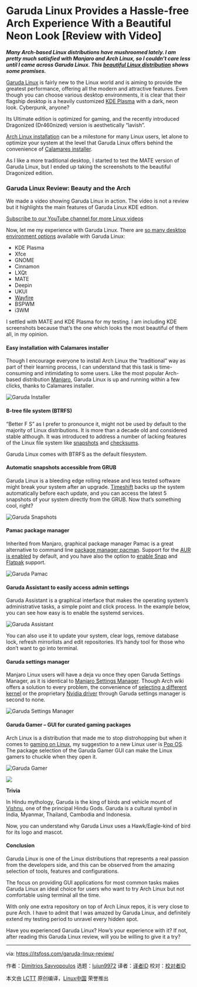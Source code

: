 [#]: collector: (lujun9972)
[#]: translator: ( )
[#]: reviewer: ( )
[#]: publisher: ( )
[#]: url: ( )
[#]: subject: (Garuda Linux Provides a Hassle-free Arch Experience With a Beautiful Neon Look [Review with Video])
[#]: via: (https://itsfoss.com/garuda-linux-review/)
[#]: author: (Dimitrios Savvopoulos https://itsfoss.com/author/dimitrios/)

Garuda Linux Provides a Hassle-free Arch Experience With a Beautiful Neon Look [Review with Video]
======

_**Many Arch-based Linux distributions have mushroomed lately. I am pretty much satisfied with Manjaro and Arch Linux, so I couldn’t care less until I came across Garuda Linux. This [beautiful Linux distribution][1] shows some promises.**_

[Garuda Linux][2] is fairly new to the Linux world and is aiming to provide the greatest performance, offering all the modern and attractive features. Even though you can choose various desktop environments, it is clear that their flagship desktop is a heavily customized [KDE Plasma][3] with a dark, neon look. Cyberpunk, anyone?

Its Ultimate edition is optimized for gaming, and the recently introduced Dragonized (Dr460nized) version is aesthetically “lavish”.

[Arch Linux installation][4] can be a milestone for many Linux users, let alone to optimize your system at the level that Garuda Linux offers behind the convenience of [Calamares installer][5].

As I like a more traditional desktop, I started to test the MATE version of Garuda Linux, but I ended up taking the screenshots to the beautiful Dragonized edition.

### Garuda Linux Review: Beauty and the Arch

We made a video showing Garuda Linux in action. The video is not a review but it highlights the main features of Garuda Linux KDE edition.

[Subscribe to our YouTube channel for more Linux videos][6]

Now, let me my experience with Garuda Linux. There are [so many desktop environment options][7] available with Garuda Linux:

  * KDE Plasma
  * Xfce
  * GNOME
  * Cinnamon
  * LXQt
  * MATE
  * Deepin
  * UKUI
  * [Wayfire][8]
  * BSPWM
  * i3WM



I settled with MATE and KDE Plasma for my testing. I am including KDE screenshots because that’s the one which looks the most beautiful of them all, in my opinion.

#### Easy installation with Calamares installer

Though I encourage everyone to install Arch Linux the “traditional” way as part of their learning process, I can understand that this task is time-consuming and intimidating to some users. Like the most popular Arch-based distribution [Manjaro][9], Garuda Linux is up and running within a few clicks, thanks to Calamares installer.

![Garuda Installer][10]

#### B-tree file system (BTRFS)

“Better F S” as I prefer to pronounce it, might not be used by default to the majority of Linux distributions. It is more than a decade old and considered stable although. It was introduced to address a number of lacking features of the Linux file system like [snapshots][11] and [checksums][12].

Garuda Linux comes with BTRFS as the default filesystem.

#### Automatic snapshots accessible from GRUB

Garuda Linux is a bleeding edge rolling release and less tested software might break your system after an upgrade. [Timeshift][13] backs up the system automatically before each update, and you can access the latest 5 snapshots of your system directly from the GRUB. Now that’s something cool, right?

![Garuda Snapshots][14]

#### Pamac package manager

Inherited from Manjaro, graphical package manager Pamac is a great alternative to command line [package manager pacman][15]. Support for the [AUR is enabled][16] by default, and you have also the option to [enable Snap][17] and [Flatpak][18] support.

![Garuda Pamac][19]

#### Garuda Assistant to easily access admin settings

Garuda Assistant is a graphical interface that makes the operating system’s administrative tasks, a simple point and click process. In the example below, you can see how easy is to enable the systemd services.

![Garuda Assistant][20]

You can also use it to update your system, clear logs, remove database lock, refresh mirrorlists and edit repositories. It’s handy tool for those who don’t want to go into terminal.

#### Garuda settings manager

Manjaro Linux users will have a deja vu once they open Garuda Settings Manager, as it is identical to [Manjaro Settings Manager][21]. Though Arch wiki offers a solution to every problem, the convenience of [selecting a different kernel][22] or the proprietary [Nvidia driver][23] through Garuda settings manager is second to none.

![Garuda Settings Manager][24]

#### Garuda Gamer – GUI for curated gaming packages

Arch Linux is a distribution that made me to stop distrohopping but when it comes to [gaming on Linux][25], my suggestion to a new Linux user is [Pop OS][26]. The package selection of the Garuda Gamer GUI can make the Linux gamers to chuckle when they open it.

![Garuda Gamer][27]

![][28]

**Trivia**

In Hindu mythology, Garuda is the king of birds and vehicle mount of [Vishnu][29], one of the principal Hindu Gods. Garuda is a cultural symbol in India, Myanmar, Thailand, Cambodia and Indonesia.

Now, you can understand why Garuda Linux uses a Hawk/Eagle-kind of bird for its logo and mascot.

#### Conclusion

Garuda Linux is one of the Linux distributions that represents a real passion from the developers side, and this can be observed from the amazing selection of tools, features and configurations.

The focus on providing GUI applications for most common tasks makes Garuda Linux an ideal choice for users who want to try Arch Linux but not comfortable using terminal all the time.

With only one extra repository on top of Arch Linux repos, it is very close to pure Arch. I have to admit that I was amazed by Garuda Linux, and definitely extend my testing period to unravel every hidden spot.

Have you experienced Garuda Linux? How’s your experience with it? If not, after reading this Garuda Linux review, will you be willing to give it a try?

--------------------------------------------------------------------------------

via: https://itsfoss.com/garuda-linux-review/

作者：[Dimitrios Savvopoulos][a]
选题：[lujun9972][b]
译者：[译者ID](https://github.com/译者ID)
校对：[校对者ID](https://github.com/校对者ID)

本文由 [LCTT](https://github.com/LCTT/TranslateProject) 原创编译，[Linux中国](https://linux.cn/) 荣誉推出

[a]: https://itsfoss.com/author/dimitrios/
[b]: https://github.com/lujun9972
[1]: https://itsfoss.com/beautiful-linux-distributions/
[2]: https://garudalinux.org/
[3]: https://kde.org/plasma-desktop/
[4]: https://itsfoss.com/install-arch-linux/
[5]: https://calamares.io/
[6]: https://www.youtube.com/c/itsfoss?sub_confirmation=1
[7]: https://itsfoss.com/best-linux-desktop-environments/
[8]: https://wayfire.org/
[9]: https://itsfoss.com/install-manjaro-linux/
[10]: https://i0.wp.com/itsfoss.com/wp-content/uploads/2020/12/garuda-installer.png?resize=800%2C508&ssl=1
[11]: https://en.wikipedia.org/wiki/Snapshot_(computer_storage)
[12]: https://itsfoss.com/checksum-tools-guide-linux/
[13]: https://itsfoss.com/backup-restore-linux-timeshift/
[14]: https://i1.wp.com/itsfoss.com/wp-content/uploads/2020/12/garuda-snapshots.png?resize=800%2C600&ssl=1
[15]: https://itsfoss.com/pacman-command/
[16]: https://itsfoss.com/aur-arch-linux/
[17]: https://itsfoss.com/install-snap-linux/
[18]: https://itsfoss.com/what-is-flatpak/
[19]: https://i2.wp.com/itsfoss.com/wp-content/uploads/2020/12/Garuda-pamac.png?resize=800%2C560&ssl=1
[20]: https://i0.wp.com/itsfoss.com/wp-content/uploads/2020/12/Garuda-Assistant.png?resize=800%2C516&ssl=1
[21]: https://wiki.manjaro.org/index.php/Manjaro_Settings_Manager
[22]: https://itsfoss.com/switch-kernels-arch-linux/
[23]: https://wiki.archlinux.org/index.php/NVIDIA#Installation
[24]: https://i0.wp.com/itsfoss.com/wp-content/uploads/2020/12/garuda-settings-manager.png?resize=800%2C550&ssl=1
[25]: https://itsfoss.com/linux-gaming-guide/
[26]: https://itsfoss.com/pop-os-20-04-review/
[27]: https://i2.wp.com/itsfoss.com/wp-content/uploads/2020/12/Garuda-gamer.png?resize=800%2C589&ssl=1
[28]: https://i1.wp.com/itsfoss.com/wp-content/uploads/2020/12/Garuda.jpg?resize=250%2C356&ssl=1
[29]: https://en.wikipedia.org/wiki/Vishnu
